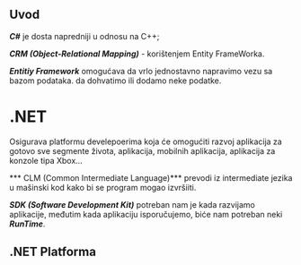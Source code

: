 ## Uvod

***C#*** je dosta napredniji u odnosu na C++;

***CRM (Object-Relational Mapping)*** - korištenjem Entity FrameWorka. 

***Entitiy Framework*** omogućava da vrlo jednostavno napravimo vezu sa bazom podataka. da dohvatimo ili dodamo neke podatke. 



# .NET

Osigurava platformu develepoerima koja će omogućiti razvoj aplikacija za gotovo sve segmente života, aplikacija, mobilnih aplikacija, aplikacija za konzole tipa Xbox...

*** CLM (Common Intermediate Language)***  prevodi iz intermediate jezika u mašinski kod kako bi se program mogao izvršiiti. 

***SDK (Software Development Kit)*** potreban nam je kada razvijamo aplikacije, međutim kada aplikaciju isporučujemo, biće nam potreban neki ***RunTime***. 

## .NET Platforma 

